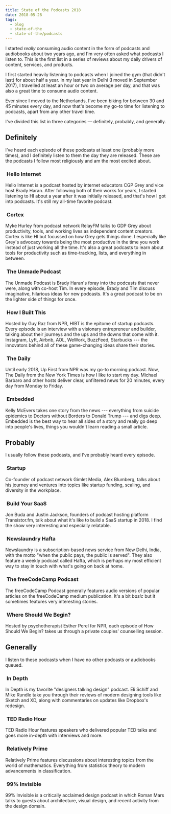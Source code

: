 ```yaml
---
title: State of the Podcasts 2018
date: 2018-05-28
tags:
  - blog
  - state-of-the
  - state-of-the/podcasts
---
```


I started *really* consuming audio content in the form of podcasts and audiobooks about two years ago, and I'm very often asked what podcasts I listen to. This is the first list in a series of reviews about my daily drivers of content, services, and products.

<!--more-->

I first started heavily listening to podcasts when I joined the gym (that didn't last) for about half a year. In my last year in Delhi (I moved in September 2017), I travelled at least an hour or two on average per day, and that was also a great time to consume audio content.

Ever since I moved to the Netherlands, I've been biking for between 30 and 45 minutes every day, and now that's become my go-to time for listening to podcasts, apart from any other travel time.

I've divided this list in three categories — definitely, probably, and generally.

## Definitely
I’ve heard each episode of these podcasts at least one (probably more times), and I definitely listen to them the day they are released. These are the podcasts I follow most religiously and am the most excited about.

<h3 class="img-heading">
  <img src="/images/blog/state-of-the/podcasts/hello-internet_a98ikc.png" alt="">
  <span>Hello Internet</span>
</h3>

Hello Internet is a podcast hosted by internet educators CGP Grey and vice host Brady Haran. After following both of their works for years, I started listening to HI about a year after it was initially released, and that's how I got into podcasts. It's still my all-time favorite podcast.

<h3 class="img-heading">
  <img src="/images/blog/state-of-the/podcasts/cortex_fv6crb.png" alt="">
  <span>Cortex</span>
</h3>

Myke Hurley from podcast network RelayFM talks to GDP Grey about productivity, tools, and working lives as independent content creators. Cortex is like HI but focussed on how Grey gets things done. I especially like Grey's advocacy towards being the most productive in the time you work instead of just working all the time. It's also a great podcasts to learn about tools for productivity such as time-tracking, lists, and everything in between.

<h3 class="img-heading">
  <img src="/images/blog/state-of-the/podcasts/the-unmade-podcast_faatpk.png" alt="">
  <span>The Unmade Podcast</span>
</h3>

The Unmade Podcast is Brady Haran's foray into the podcasts that never were, along with co-host Tim. In every episode, Brady and Tim discuss imaginative, hilarious ideas for new podcasts. It's a great podcast to be on the lighter side of things for once.

<h3 class="img-heading">
  <img src="/images/blog/state-of-the/podcasts/how-i-built-this_juo5co.png" alt="">
  <span>How I Built This</span>
</h3>

Hosted by Guy Raz from NPR, HIBT is the epitome of startup podcasts. Every episode is an interview with a visionary entrepreneur and builder, talking about their journeys and the ups and the downs that come with it. Instagram, Lyft, Airbnb, AOL, WeWork, BuzzFeed, Starbucks --- the innovators behind all of these game-changing ideas share their stories.

<h3 class="img-heading">
  <img src="/images/blog/state-of-the/podcasts/the-daily_j51cfm.png" alt="">
  <span>The Daily</span>
</h3>

Until early 2018, Up First from NPR was my go-to morning podcast. Now, The Daily from the New York Times is how I like to start my day. Michael Barbaro and other hosts deliver clear, unfiltered news for 20 minutes, every day from Monday to Friday.

<h3 class="img-heading">
  <img src="/images/blog/state-of-the/podcasts/embedded_c7m41c.png" alt="">
  <span>Embedded</span>
</h3>

Kelly McEvers takes one story from the news --- everything from suicide epidemics to Doctors without Borders to Donald Trump --- and digs deep. Embedded is the best way to hear all sides of a story and really go deep into people's lives, things you wouldn't learn reading a small article.

## Probably

I usually follow these podcasts, and I’ve probably heard every episode.

<h3 class="img-heading">
  <img src="/images/blog/state-of-the/podcasts/startup_hgrdxc.png" alt="">
  <span>Startup</span>
</h3>

Co-founder of podcast network Gimlet Media, Alex Blumberg, talks about his journey and ventures into topics like startup funding, scaling, and diversity in the workplace.

<h3 class="img-heading">
  <img src="/images/blog/state-of-the/podcasts/build-your-saas_n90oca.png" alt="">
  <span>Build Your SaaS</span>
</h3>

Jon Buda and Justin Jackson, founders of podcast hosting platform Transistor.fm, talk about what it's like to build a SaaS startup in 2018. I find the show very interesting and especially relatable.

<h3 class="img-heading">
  <img src="/images/blog/state-of-the/podcasts/newslaundry-hafta_smvs1f.png" alt="">
  <span>Newslaundry Hafta</span>
</h3>

Newslaundry is a subscription-based news service from New Delhi, India, with the motto "when the public pays, the public is served". They also feature a weekly podcast called Hafta, which is perhaps my most efficient way to stay in touch with what's going on back at home.

<h3 class="img-heading">
  <img src="/images/blog/state-of-the/podcasts/the-freecodecamp-podcast_m1bi3p.png" alt="">
  <span>The freeCodeCamp Podcast</span>
</h3>

The freeCodeCamp Podcast generally features audio versions of popular articles on the freeCodeCamp medium publication. It's a bit *basic* but it sometimes features very interesting stories.

<h3 class="img-heading">
  <img src="/images/blog/state-of-the/podcasts/where-should-we-begin_crlryb.png" alt="">
  <span>Where Should We Begin?</span>
</h3>

Hosted by psychotherapist Esther Perel for NPR, each episode of How Should We Begin? takes us through a private couples' counselling session.

## Generally
I listen to these podcasts when I have no other podcasts or audiobooks queued.

<h3 class="img-heading">
  <img src="/images/blog/state-of-the/podcasts/in-depth_cvhyxy.png" alt="">
  <span>In Depth</span>
</h3>

In Depth is my favorite "designers talking design" podcast. Eli Schiff and Mike Rundle take you through their reviews of modern designing tools like Sketch and XD, along with commentaries on updates like Dropbox's redesign.

<h3 class="img-heading">
  <img src="/images/blog/state-of-the/podcasts/ted-radio-hour_kwaymj.png" alt="">
  <span>TED Radio Hour</span>
</h3>

TED Radio Hour features speakers who delivered popular TED talks and goes more in-depth with interviews and more.

<h3 class="img-heading">
  <img src="/images/blog/state-of-the/podcasts/relatively-prime_ada4tg.png" alt="">
  <span>Relatively Prime</span>
</h3>

Relatively Prime features discussions about interesting topics from the world of mathematics. Everything from statistics theory to modern advancements in classification.

<h3 class="img-heading">
  <img src="/images/blog/state-of-the/podcasts/99-invisible_pd4gdg.png" alt="">
  <span>99% Invisible</span>
</h3>

99% Invisible is a critically acclaimed design podcast in which Roman Mars talks to guests about architecture, visual design, and recent activity from the design domain.